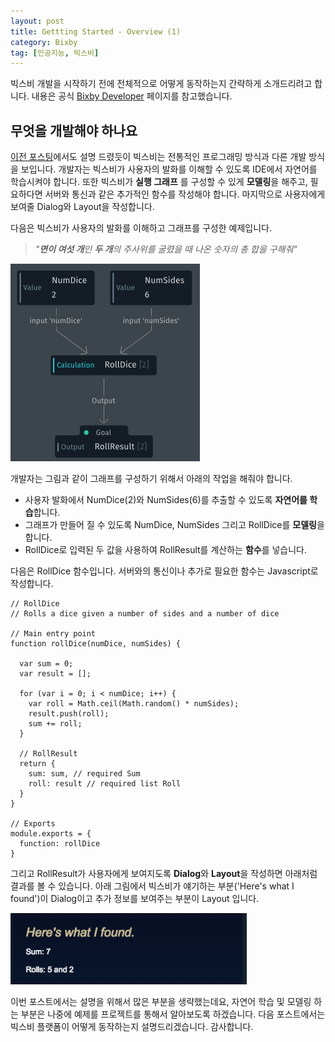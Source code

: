 ```yaml
---
layout: post
title: Gettting Started - Overview (1)
category: Bixby
tag: [인공지능, 빅스비]
---
```


빅스비 개발을 시작하기 전에 전체적으로 어떻게 동작하는지 간략하게 소개드리려고 합니다. 내용은 공식 [Bixby Developer](https://bixbydevelopers.com/dev/docs/get-started/overview) 페이지를 참고했습니다.


## 무엇을 개발해야 하나요

[이전 포스팅](/bixby/2018/12/13/intro/)에서도 설명 드렸듯이 빅스비는 전통적인 프로그래밍 방식과 다른 개발 방식을 보입니다. 개발자는 빅스비가 사용자의 발화를 이해할 수 있도록 IDE에서 자연어를 학습시켜야 합니다. 또한 빅스비가 **실행 그래프** 를 구성할 수 있게 **모델링**을 해주고, 필요하다면 서버와 통신과 같은 추가적인 함수를 작성해야 합니다. 마지막으로 사용자에게 보여줄 Dialog와 Layout을 작성합니다.

다음은 빅스비가 사용자의 발화를 이해하고 그래프를 구성한 예제입니다.

>*"**면이 여섯 개**인 **두 개**의 주사위를 굴렸을 때 나온 숫자의 총 합을 구해줘"*

![image](/assets/2018-12-16-overview/1st-execution-graph-11771877356118750247.png)


개발자는 그림과 같이 그래프를 구성하기 위해서 아래의 작업을 해줘야 합니다.

* 사용자 발화에서 NumDice(2)와 NumSides(6)를 추출할 수 있도록 **자연어를 학습**합니다.
* 그래프가 만들어 질 수 있도록 NumDice, NumSides 그리고 RollDice를 **모델링**을 합니다.
* RollDice로 입력된 두 값을 사용하여 RollResult를 계산하는 **함수**를 넣습니다.

<!-- 
**모델링(Modeling)**은 **Concept**과 **Action**을 정의하는 작업이라고 생각하시면 됩니다. 우리가 보고 있는 예제에서는 NumDice, NumSides, RollResult가 Concept이고 RollDice가 Action입니다. 나중에 조금 더 자세하게 다루겠습니다. 아래는 공식 홈페이지에 나와있는 Concept과 Action에 대한 설명입니다.
>A **concept** describes any "thing." It could represent a concrete object, such as coffee, flowers, or an airport.

>An **action** defines an operation that Bixby can perform, directly or indirectly, on behalf of a user. If concepts are nouns, actions are verbs. 
-->

다음은 RollDice 함수입니다. 서버와의 통신이나 추가로 필요한 함수는 Javascript로 작성합니다.

```
// RollDice
// Rolls a dice given a number of sides and a number of dice

// Main entry point
function rollDice(numDice, numSides) {

  var sum = 0;
  var result = [];

  for (var i = 0; i < numDice; i++) {
    var roll = Math.ceil(Math.random() * numSides);
    result.push(roll);
    sum += roll;
  }

  // RollResult
  return {
    sum: sum, // required Sum
    roll: result // required list Roll
  }
}

// Exports
module.exports = {
  function: rollDice
}
```


그리고 RollResult가 사용자에게 보여지도록 **Dialog**와 **Layout**을 작성하면 아래처럼 결과를 볼 수 있습니다. 아래 그림에서 빅스비가 얘기하는 부분('Here's what I found')이 Dialog이고 추가 정보를 보여주는 부분이 Layout 입니다.

![image](/assets/2018-12-16-overview/layout-result-16107432446437221263.png)


이번 포스트에서는 설명을 위해서 많은 부분을 생략했는데요, 자연어 학습 및 모델링 하는 부분은 나중에 예제를 프로젝트를 통해서 알아보도록 하겠습니다.
다음 포스트에서는 빅스비 플랫폼이 어떻게 동작하는지 설명드리겠습니다. 감사합니다.